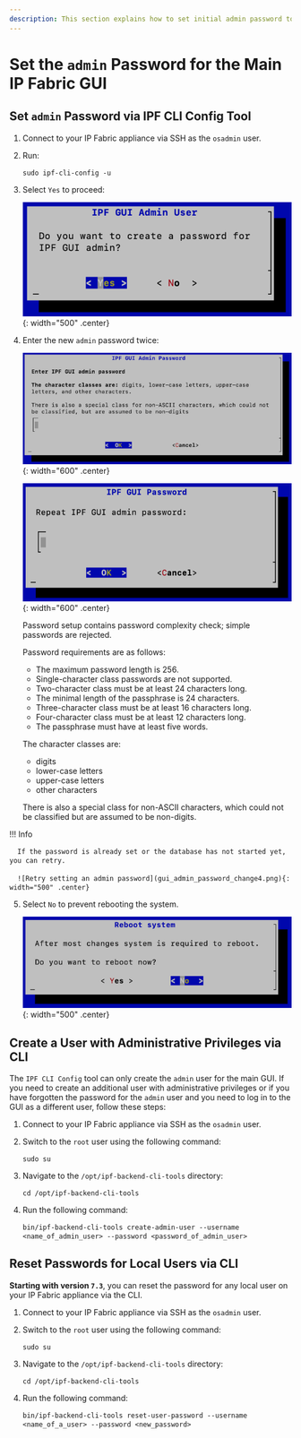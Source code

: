 ```yaml
---
description: This section explains how to set initial admin password to IPF GUI using IPF CLI Config.
---
```


# Set the `admin` Password for the Main IP Fabric GUI

## Set `admin` Password via IPF CLI Config Tool

1. Connect to your IP Fabric appliance via SSH as the `osadmin` user.

2. Run:

   ```shell
   sudo ipf-cli-config -u
   ```

3. Select `Yes` to proceed:

   ![Do you want to set admin user password?](gui_admin_password_change.png){: width="500" .center}

4. Enter the new `admin` password twice:

   ![Enter admin user password](gui_admin_password_change2.png){: width="600" .center}

   ![Repeat admin user password](gui_admin_password_change3.png){: width="600" .center}

   Password setup contains password complexity check; simple passwords are
   rejected.

   Password requirements are as follows:

   - The maximum password length is 256.
   - Single-character class passwords are not supported.
   - Two-character class must be at least 24 characters long.
   - The minimal length of the passphrase is 24 characters.
   - Three-character class must be at least 16 characters long.
   - Four-character class must be at least 12 characters long.
   - The passphrase must have at least five words.

   The character classes are:

   - digits
   - lower-case letters
   - upper-case letters
   - other characters

   There is also a special class for non-ASCII characters, which could not be 
   classified but are assumed to be non-digits.

  !!! Info

      If the password is already set or the database has not started yet, you can retry.

      ![Retry setting an admin password](gui_admin_password_change4.png){: width="500" .center}

5. Select `No` to prevent rebooting the system.

   ![Do not reboot the system](gui_admin_password_change5.png){: width="500" .center}

## Create a User with Administrative Privileges via CLI

The `IPF CLI Config` tool can only create the `admin` user for the main GUI. If you need to create an additional user with administrative privileges or if you have forgotten the password for the `admin` user and you need to log in to the GUI as a different user, follow these steps:

1. Connect to your IP Fabric appliance via SSH as the `osadmin` user.

2. Switch to the `root` user using the following command:
   
   ```
   sudo su
   ```

3. Navigate to the `/opt/ipf-backend-cli-tools` directory:

   ```
   cd /opt/ipf-backend-cli-tools
   ```

4. Run the following command:

   ```
   bin/ipf-backend-cli-tools create-admin-user --username <name_of_admin_user> --password <password_of_admin_user>
   ```

## Reset Passwords for Local Users via CLI

**Starting with version `7.3`**, you can reset the password for any local user on your IP Fabric appliance via the CLI.

1. Connect to your IP Fabric appliance via SSH as the `osadmin` user.

2. Switch to the `root` user using the following command:

   ```
   sudo su
   ```

3. Navigate to the `/opt/ipf-backend-cli-tools` directory:

   ```
   cd /opt/ipf-backend-cli-tools
   ```

4. Run the following command:

   ```
   bin/ipf-backend-cli-tools reset-user-password --username <name_of_a_user> --password <new_password>
   ```
